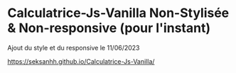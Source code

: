 # Calculatrice-Js-Vanilla Non-Stylisée & Non-responsive (pour l'instant)
Ajout du style et du responsive le 11/06/2023

https://seksanhh.github.io/Calculatrice-Js-Vanilla/
